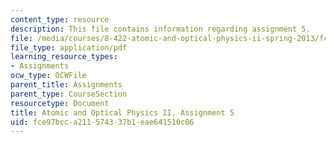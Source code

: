 ```yaml
---
content_type: resource
description: This file contains information regarding assignment 5.
file: /media/courses/8-422-atomic-and-optical-physics-ii-spring-2013/fce97bcca211574337b1eae641510c06_MIT8_422S13_hw5.pdf
file_type: application/pdf
learning_resource_types:
- Assignments
ocw_type: OCWFile
parent_title: Assignments
parent_type: CourseSection
resourcetype: Document
title: Atomic and Optical Physics II, Assignment 5
uid: fce97bcc-a211-5743-37b1-eae641510c06
---
```

